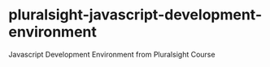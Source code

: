 # pluralsight-javascript-development-environment
Javascript Development Environment from Pluralsight Course
